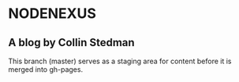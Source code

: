 NODENEXUS
=========

A blog by Collin Stedman
------------------------

This branch (master) serves as a staging area for content before it is merged into gh-pages.
